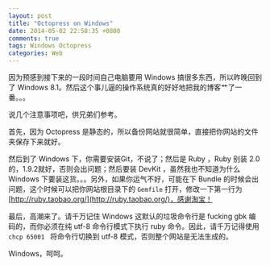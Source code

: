```yaml
---
layout: post
title: "Octopress on Windows"
date: 2014-05-02 22:58:35 +0800
comments: true
tags: Windows Octopress
categories: Web
---
```

因为预感到接下来的一段时间自己电脑要用 Windows 搞很多东西，所以昨晚回到了 Windows 8.1。然后这个事儿逼的操作系统真的好好地把我的博客艹了一番。。。

说几个注意事项吧，供兄弟们参考。

首先，因为 Octopress 是静态的，所以备份网站就很简单，直接把你网站的文件夹保存下来就好。

然后到了 Windows 下，你需要安装Git，不说了；然后是 Ruby ，Ruby 别装 2.0 的，1.9.2就好，否则会出问题；然后要装 DevKit ，虽然我也不知道为什么 Windows 下要装这货。。。另外，如果你运气不好，可能在下 Bundle 的时候会出问题，这个时候可以把你网站根目录下的 `Gemfile` 打开，修改一下第一行为 [http://ruby.taobao.org/](http://ruby.taobao.org/)，感谢淘宝！

最后，高潮来了。请千万记住 Windows 这默认的垃圾命令行是 fucking gbk 编码的，而你必须在纯 utf-8 命令行模式下执行 ruby 命令。因此，请千万记得使用 `chcp 65001 ` 将命令行切换到 utf-8 模式，否则整个网站是无法生成的。

Windows，呵呵。